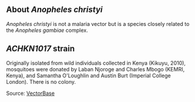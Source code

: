 About *Anopheles christyi*
--------------------------

*Anopheles christyi* is not a malaria vector but is a species closely
related to the *Anopheles gambiae* complex.

*ACHKN1017* strain
------------------

Originally isolated from wild individuals collected in Kenya (Kikuyu,
2010), mosquitoes were donated by Laban Njoroge and Charles Mbogo
(KEMRI, Kenya), and Samantha O\'Loughlin and Austin Burt (Imperial
College London). There is no colony.

Source:
[VectorBase](https://veupathdb.org/veupathdb/app/search/dataset/AllDatasets/result?filterTerm=GCA_000349165.1 "Tendency to inhabit/rest in outdoor areas.")
